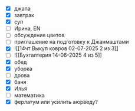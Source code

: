 - [x] джапа
- [x] завтрак
- [x] суп
- [ ] Ирина, EN
- [ ] обсуждение цветов
- [ ] приглашение на подготовку к Джанмаштами
- [x] ![[14чт Выкуп ковров 02-07-2025 2 из 3]]
- [ ] ![[Бухгалтерия 14-06-2025 4 из 5]]
- [x] обед
- [x] уборка
- [ ] дрова
- [x] баня
- [x] Илья
- [ ] математика
- [x] ферлатум или усилить аюрведу?